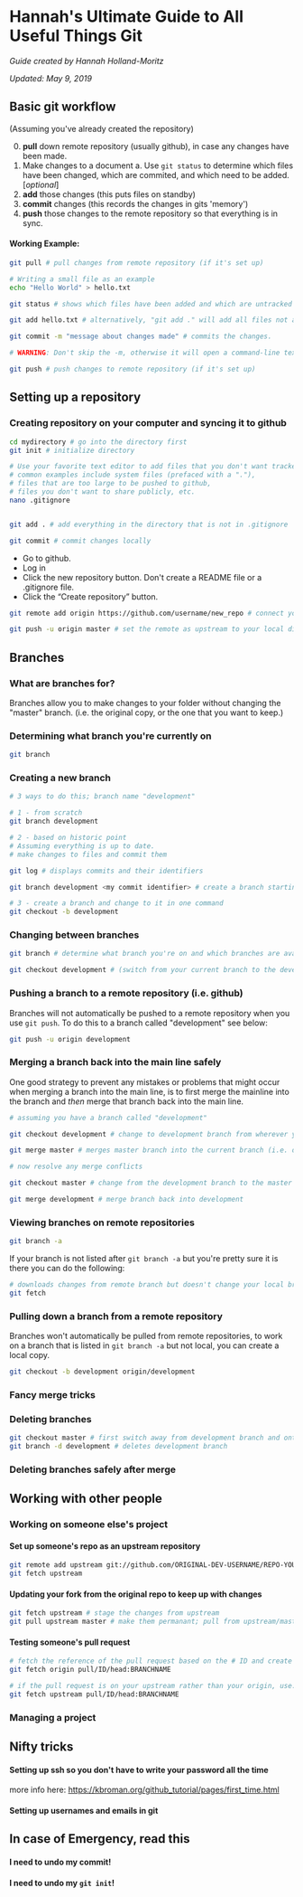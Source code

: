 # Hannah's Ultimate Guide to All Useful Things Git

*Guide created by Hannah Holland-Moritz*

*Updated: May 9, 2019*

## Basic git workflow

(Assuming you've already created the repository)

0. __pull__ down remote repository (usually github), in case any changes have been made.
1. Make changes to a document
	a. Use ``git status`` to determine which files have been changed, which are commited, and which need to be added. [*optional*]
2. __add__ those changes (this puts files on standby)
3. __commit__ changes (this records the changes in gits 'memory')
4. __push__ those changes to the remote repository so that everything is in sync. 

#### Working Example:

```bash
git pull # pull changes from remote repository (if it's set up)

# Writing a small file as an example
echo "Hello World" > hello.txt

git status # shows which files have been added and which are untracked

git add hello.txt # alternatively, "git add ." will add all files not already in the .gitignore file

git commit -m "message about changes made" # commits the changes. 

# WARNING: Don't skip the -m, otherwise it will open a command-line text editor and force you to write a message anyway

git push # push changes to remote repository (if it's set up)

```



## Setting up a repository
### Creating repository on your computer and syncing it to github

```bash
cd mydirectory # go into the directory first
git init # initialize directory

# Use your favorite text editor to add files that you don't want tracked to git ignore. 
# common examples include system files (prefaced with a "."), 
# files that are too large to be pushed to github, 
# files you don't want to share publicly, etc. 
nano .gitignore


git add . # add everything in the directory that is not in .gitignore

git commit # commit changes locally

```


* Go to github.
* Log in
* Click the new repository button. Don't create a README file or a .gitignore file.
* Click the “Create repository” button.

```bash
git remote add origin https://github.com/username/new_repo # connect your repo to the one on github. 

git push -u origin master # set the remote as upstream to your local directory (i.e. source of information and reference directory that changes will be pushed to.)

```

## Branches
### What are branches for?
Branches allow you to make changes to your folder without changing the "master" branch. (i.e. the original copy, or the one that you want to keep.)

### Determining what branch you're currently on

```bash
git branch
```

### Creating a new branch

```bash
# 3 ways to do this; branch name "development"

# 1 - from scratch
git branch development

# 2 - based on historic point
# Assuming everything is up to date.
# make changes to files and commit them

git log # displays commits and their identifiers

git branch development <my commit identifier> # create a branch starting at a particular historic commit

# 3 - create a branch and change to it in one command
git checkout -b development

```
### Changing between branches

```bash
git branch # determine what branch you're on and which branches are available to swich to

git checkout development # (switch from your current branch to the development branch)
```
### Pushing a branch to a remote repository (i.e. github)
Branches will not automatically be pushed to a remote repository when you use ```git push```. To do this to a branch called "development" see below:

```bash
git push -u origin development
```
### Merging a branch back into the main line safely

One good strategy to prevent any mistakes or problems that might occur when merging a branch into the main line, is to first merge the mainline into the branch and *then* merge that branch back into the main line. 

```bash
# assuming you have a branch called "development"

git checkout development # change to development branch from wherever you are right now

git merge master # merges master branch into the current branch (i.e. development)

# now resolve any merge conflicts

git checkout master # change from the development branch to the master branch

git merge development # merge branch back into development

```
### Viewing branches on remote repositories

```bash
git branch -a
```
If your branch is not listed after `git branch -a` but you're pretty sure it is there you can do the following:

```bash
# downloads changes from remote branch but doesn't change your local branch
git fetch
```
### Pulling down a branch from a remote repository
Branches won't automatically be pulled from remote repositories, to work on a branch that is listed in `git branch -a` but not local, you can create a local copy.

```bash
git checkout -b development origin/development
```

### Fancy merge tricks

### Deleting branches

```bash
git checkout master # first switch away from development branch and onto the master branch
git branch -d development # deletes development branch
```

### Deleting branches safely after merge

## Working with other people
### Working on someone else's project
#### Set up someone's repo as an upstream repository
```bash
git remote add upstream git://github.com/ORIGINAL-DEV-USERNAME/REPO-YOU-FORKED-FROM.git
git fetch upstream
```
#### Updating your fork from the original repo to keep up with changes
```bash
git fetch upstream # stage the changes from upstream
git pull upstream master # make them permanant; pull from upstream/master
```
#### Testing someone's pull request

```bash
# fetch the reference of the pull request based on the # ID and create a new branch in the process
git fetch origin pull/ID/head:BRANCHNAME

# if the pull request is on your upstream rather than your origin, use:
git fetch upstream pull/ID/head:BRANCHNAME
```

### Managing a project

## Nifty tricks
#### Setting up ssh so you don't have to write your password all the time
more info here: https://kbroman.org/github_tutorial/pages/first_time.html

#### Setting up usernames and emails in git

## In case of Emergency, read this
#### I need to undo my commit!
#### I need to undo my ```git init```!
